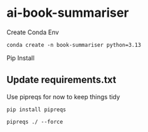 # ai-book-summariser

Create Conda Env 

```
conda create -n book-summariser python=3.13 
```

Pip Install


## Update requirements.txt

Use pipreqs for now to keep things tidy 

```text
pip install pipreqs
```


```text
pipreqs ./ --force
```

